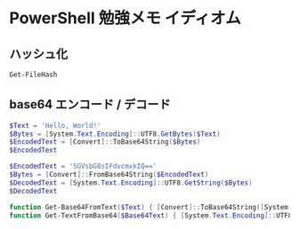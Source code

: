 # PowerShell 勉強メモ イディオム

## ハッシュ化

```powershell
Get-FileHash
```

## base64 エンコード / デコード

```powershell
$Text = 'Hello, World!'
$Bytes = [System.Text.Encoding]::UTF8.GetBytes($Text)
$EncodedText = [Convert]::ToBase64String($Bytes)
$EncodedText

$EncodedText = 'SGVsbG8sIFdvcmxkIQ=='
$Bytes = [Convert]::FromBase64String($EncodedText)
$DecodedText = [System.Text.Encoding]::UTF8.GetString($Bytes)
$DecodedText
```

```powershell
function Get-Base64FromText($Text) { [Convert]::ToBase64String([System.Text.Encoding]::UTF8.GetBytes($Text)) }
function Get-TextFromBase64($Base64Text) { [System.Text.Encoding]::UTF8.GetString([Convert]::FromBase64String($Base64Text)) }
```
